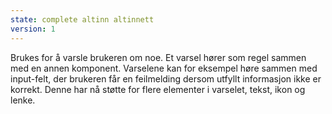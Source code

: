 ```yaml
---
state: complete altinn altinnett
version: 1
---
```

Brukes for å varsle brukeren om noe. Et varsel hører som regel sammen med en annen komponent. Varselene kan for eksempel høre sammen med input-felt, der brukeren får en feilmelding dersom utfyllt informasjon ikke er korrekt. Denne har nå støtte for flere elementer i varselet, tekst, ikon og lenke.
